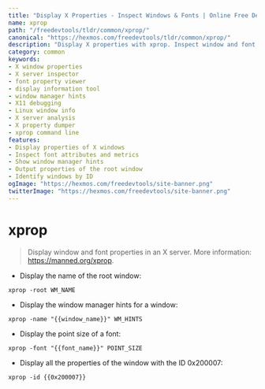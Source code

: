 ```yaml
---
title: "Display X Properties - Inspect Windows & Fonts | Online Free DevTools by Hexmos"
name: xprop
path: "/freedevtools/tldr/common/xprop/"
canonical: "https://hexmos.com/freedevtools/tldr/common/xprop/"
description: "Display X properties with xprop. Inspect window and font attributes, debug X server applications, and troubleshoot display issues. Free online tool, no registration required."
category: common
keywords:
- X window properties
- X server inspector
- font property viewer
- display information tool
- window manager hints
- X11 debugging
- Linux window info
- X server analysis
- X property dumper
- xprop command line
features:
- Display properties of X windows
- Inspect font attributes and metrics
- Show window manager hints
- Output properties of the root window
- Identify windows by ID
ogImage: "https://hexmos.com/freedevtools/site-banner.png"
twitterImage: "https://hexmos.com/freedevtools/site-banner.png"
---
```


# xprop

> Display window and font properties in an X server.
> More information: <https://manned.org/xprop>.

- Display the name of the root window:

`xprop -root WM_NAME`

- Display the window manager hints for a window:

`xprop -name "{{window_name}}" WM_HINTS`

- Display the point size of a font:

`xprop -font "{{font_name}}" POINT_SIZE`

- Display all the properties of the window with the ID 0x200007:

`xprop -id {{0x200007}}`
